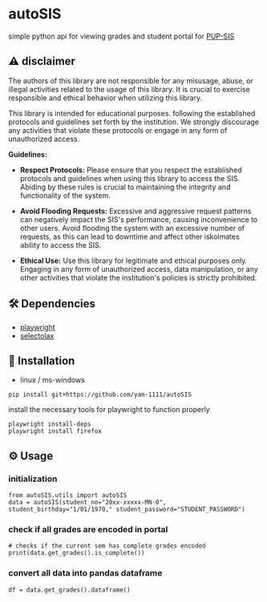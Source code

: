 
# autoSIS

simple python api for viewing grades and student portal for [PUP-SIS](https://sisstudents.pup.edu.ph/)

## ⚠️ disclaimer
The authors of this library are not responsible for any misusage, abuse, or illegal activities related to the usage of this library. It is crucial to exercise responsible and ethical behavior when utilizing this library.

This library is intended for educational purposes. following the established protocols and guidelines set forth by the institution. We strongly discourage any activities that violate these protocols or engage in any form of unauthorized access.

**Guidelines:**

- **Respect Protocols:** Please ensure that you respect the established protocols and guidelines when using this library to access the SIS. Abiding by these rules is crucial to maintaining the integrity and functionality of the system.

- **Avoid Flooding Requests:** Excessive and aggressive request patterns can negatively impact the SIS's performance, causing inconvenience to other users. Avoid flooding the system with an excessive number of requests, as this can lead to downtime and affect other iskolmates ability to access the SIS.

- **Ethical Use:** Use this library for legitimate and ethical purposes only. Engaging in any form of unauthorized access, data manipulation, or any other activities that violate the institution's policies is strictly prohibited.

## 🛠 Dependencies
* [playwright](https://playwright.dev/python/docs/intro)
* [selectolax](https://selectolax.readthedocs.io/)

## 🧰 Installation
* linux / ms-windows


```
pip install git+https://github.com/yam-1111/autoSIS
```

install the necessary tools for playwright to function properly
```
playwright install-deps 
playwright install firefox
```

## ⚙ Usage
### initialization
```
from autoSIS.utils import autoSIS
data = autoSIS(student_no="20xx-xxxxx-MN-0", student_birthday="1/01/1970," student_password="STUDENT_PASSWORD")
```


### check if all grades are encoded in portal
```
# checks if the current sem has complete grades encoded
print(data.get_grades().is_complete())
```

### convert all data into pandas dataframe
```
df = data.get_grades().dataframe()
```





